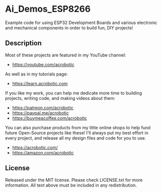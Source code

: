 # Ai_Demos_ESP8266

Example code for using ESP32 Development Boards and various electronic and mechanical components in order to build fun, DIY projects!

## Description

Most of these projects are featured in my YouTube channel:
   * https://youtube.com/acrobotic

As well as in my tutorials page:
   * https://learn.acrobotic.com

If you like my work, you can help me dedicate more time to building projects, 
writing code, and making videos about them:
   * https://patreon.com/acrobotic
   * https://paypal.me/acrobotic
   * https://buymeacoffee.com/acrobotic

You can also purchase products from my little online shops to help fund future 
Open-Source projects like these! I'll always put my best effort in every project, 
and release all my design files and code for you to use. 
   * https://acrobotic.com/
   * https://amazon.com/acrobotic

## License

Released under the MIT license. Please check LICENSE.txt for more information. All text above must be included in any redistribution.
